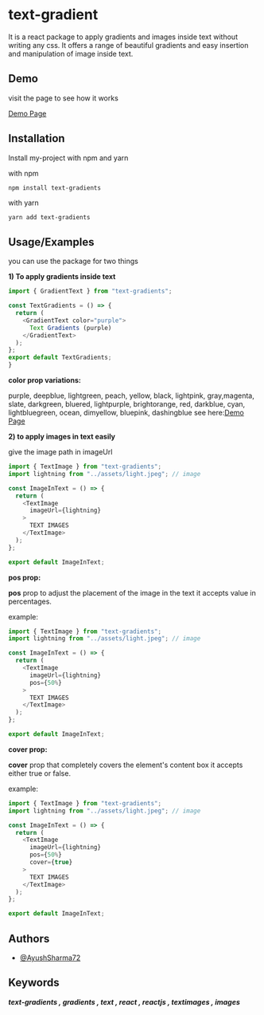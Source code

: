 ﻿# text-gradient

It is a react package to apply gradients and images inside text without writing any css. It offers a range of beautiful gradients and easy insertion and manipulation of image inside text.






## Demo

visit the page to see how it works

[Demo Page](https://text-gradients-demo.vercel.app/)


## Installation

Install my-project with npm and yarn

with npm 
```bash
npm install text-gradients
```
with yarn
```
yarn add text-gradients
```
    
## Usage/Examples

you can use the package for two things 

**1) To apply gradients inside text**
```javascript
import { GradientText } from "text-gradients";

const TextGradients = () => {
  return (
    <GradientText color="purple">
      Text Gradients (purple)
    </GradientText>
  );
};
export default TextGradients;
}
```
**color prop variations:**

purple, deepblue,  lightgreen, peach, yellow, black, lightpink, gray,magenta, slate, darkgreen, bluered, lightpurple, brightorange, red,
darkblue, cyan, lightbluegreen, ocean, dimyellow, bluepink, dashingblue see here:[Demo Page](https://text-gradients-demo.vercel.app/)



**2) to apply images in text easily**

give the image path in imageUrl
```javascript
import { TextImage } from "text-gradients";
import lightning from "../assets/light.jpeg"; // image

const ImageInText = () => {
  return (
    <TextImage
      imageUrl={lightning}
    >
      TEXT IMAGES
    </TextImage>
  );
};

export default ImageInText;

```

**pos prop:**

 **pos** prop to adjust the placement of the image in the text it accepts value in percentages.

example:

```javascript
import { TextImage } from "text-gradients";
import lightning from "../assets/light.jpeg"; // image

const ImageInText = () => {
  return (
    <TextImage
      imageUrl={lightning}
      pos={50%}
    >
      TEXT IMAGES
    </TextImage>
  );
};

export default ImageInText;

```

**cover prop:**

 **cover** prop that completely covers the element's content box
it accepts either true or false.

example:

```javascript
import { TextImage } from "text-gradients";
import lightning from "../assets/light.jpeg"; // image

const ImageInText = () => {
  return (
    <TextImage
      imageUrl={lightning}
      pos={50%}
      cover={true}
    >
      TEXT IMAGES
    </TextImage>
  );
};

export default ImageInText;

```




## Authors

- [@AyushSharma72](https://github.com/AyushSharma72)


## Keywords

***text-gradients , gradients , text , react , reactjs , textimages , images***
